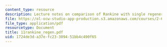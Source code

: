 ```yaml
---
content_type: resource
description: Lecture notes on comparison of Rankine with single regeneration.
file: https://ol-ocw-studio-app-production.s3.amazonaws.com/courses/2-611-marine-power-and-propulsion-fall-2006/1724de3da37efc23309451bb4c490f65_11rankine_regen.pdf
file_type: application/pdf
resourcetype: Document
title: 11rankine_regen.pdf
uid: 1724de3d-a37e-fc23-3094-51bb4c490f65
---
```

